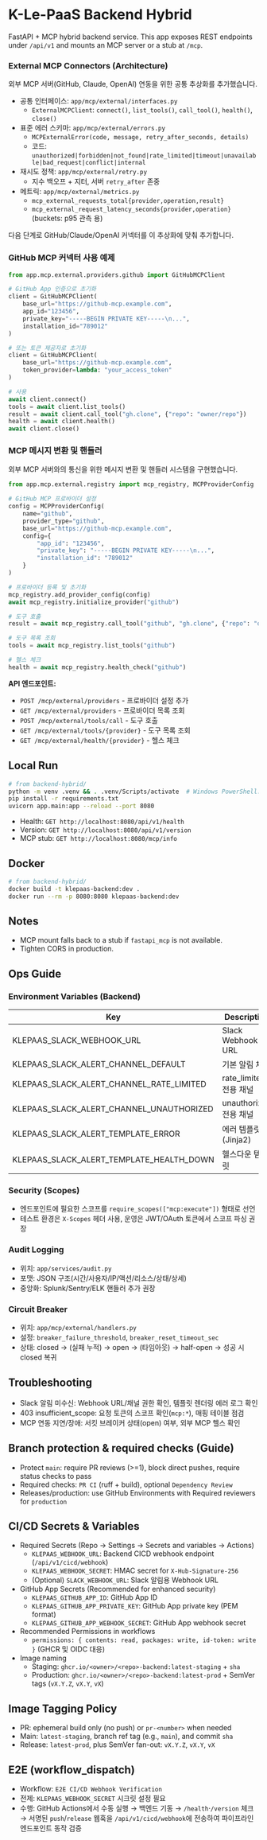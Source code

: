 # K-Le-PaaS Backend Hybrid

FastAPI + MCP hybrid backend service. This app exposes REST endpoints under `/api/v1` and mounts an MCP server or a stub at `/mcp`.

### External MCP Connectors (Architecture)

외부 MCP 서버(GitHub, Claude, OpenAI) 연동을 위한 공통 추상화를 추가했습니다.

- 공통 인터페이스: `app/mcp/external/interfaces.py`
  - `ExternalMCPClient`: `connect()`, `list_tools()`, `call_tool()`, `health()`, `close()`
- 표준 에러 스키마: `app/mcp/external/errors.py`
  - `MCPExternalError(code, message, retry_after_seconds, details)`
  - 코드: `unauthorized|forbidden|not_found|rate_limited|timeout|unavailable|bad_request|conflict|internal`
- 재시도 정책: `app/mcp/external/retry.py`
  - 지수 백오프 + 지터, 서버 `retry_after` 존중
- 메트릭: `app/mcp/external/metrics.py`
  - `mcp_external_requests_total{provider,operation,result}`
  - `mcp_external_request_latency_seconds{provider,operation}` (buckets: p95 관측 용)

다음 단계로 GitHub/Claude/OpenAI 커넥터를 이 추상화에 맞춰 추가합니다.

### GitHub MCP 커넥터 사용 예제

```python
from app.mcp.external.providers.github import GitHubMCPClient

# GitHub App 인증으로 초기화
client = GitHubMCPClient(
    base_url="https://github-mcp.example.com",
    app_id="123456",
    private_key="-----BEGIN PRIVATE KEY-----\n...",
    installation_id="789012"
)

# 또는 토큰 제공자로 초기화
client = GitHubMCPClient(
    base_url="https://github-mcp.example.com",
    token_provider=lambda: "your_access_token"
)

# 사용
await client.connect()
tools = await client.list_tools()
result = await client.call_tool("gh.clone", {"repo": "owner/repo"})
health = await client.health()
await client.close()
```

### MCP 메시지 변환 및 핸들러

외부 MCP 서버와의 통신을 위한 메시지 변환 및 핸들러 시스템을 구현했습니다.

```python
from app.mcp.external.registry import mcp_registry, MCPProviderConfig

# GitHub MCP 프로바이더 설정
config = MCPProviderConfig(
    name="github",
    provider_type="github",
    base_url="https://github-mcp.example.com",
    config={
        "app_id": "123456",
        "private_key": "-----BEGIN PRIVATE KEY-----\n...",
        "installation_id": "789012"
    }
)

# 프로바이더 등록 및 초기화
mcp_registry.add_provider_config(config)
await mcp_registry.initialize_provider("github")

# 도구 호출
result = await mcp_registry.call_tool("github", "gh.clone", {"repo": "owner/repo"})

# 도구 목록 조회
tools = await mcp_registry.list_tools("github")

# 헬스 체크
health = await mcp_registry.health_check("github")
```

**API 엔드포인트:**
- `POST /mcp/external/providers` - 프로바이더 설정 추가
- `GET /mcp/external/providers` - 프로바이더 목록 조회
- `POST /mcp/external/tools/call` - 도구 호출
- `GET /mcp/external/tools/{provider}` - 도구 목록 조회
- `GET /mcp/external/health/{provider}` - 헬스 체크

## Local Run

```bash
# from backend-hybrid/
python -m venv .venv && . .venv/Scripts/activate  # Windows PowerShell: .venv\Scripts\Activate.ps1
pip install -r requirements.txt
uvicorn app.main:app --reload --port 8080
```

- Health: `GET http://localhost:8080/api/v1/health`
- Version: `GET http://localhost:8080/api/v1/version`
- MCP stub: `GET http://localhost:8080/mcp/info`

## Docker

```bash
# from backend-hybrid/
docker build -t klepaas-backend:dev .
docker run --rm -p 8080:8080 klepaas-backend:dev
```

## Notes
- MCP mount falls back to a stub if `fastapi_mcp` is not available.
- Tighten CORS in production.

## Ops Guide

### Environment Variables (Backend)

| Key | Description | Example |
|-----|-------------|---------|
| KLEPAAS_SLACK_WEBHOOK_URL | Slack Webhook URL | https://hooks.slack.com/services/... |
| KLEPAAS_SLACK_ALERT_CHANNEL_DEFAULT | 기본 알림 채널 | #ops-alerts |
| KLEPAAS_SLACK_ALERT_CHANNEL_RATE_LIMITED | rate_limited 전용 채널 | #ops-throttle |
| KLEPAAS_SLACK_ALERT_CHANNEL_UNAUTHORIZED | unauthorized 전용 채널 | #ops-security |
| KLEPAAS_SLACK_ALERT_TEMPLATE_ERROR | 에러 템플릿(Jinja2) | "[MCP][ERROR] {{operation}} code={{code}} msg={{message}}" |
| KLEPAAS_SLACK_ALERT_TEMPLATE_HEALTH_DOWN | 헬스다운 템플릿 | "[MCP][HEALTH][DOWN] code={{code}} msg={{message}}" |

### Security (Scopes)
- 엔드포인트에 필요한 스코프를 `require_scopes(["mcp:execute"])` 형태로 선언
- 테스트 환경은 `X-Scopes` 헤더 사용, 운영은 JWT/OAuth 토큰에서 스코프 파싱 권장

### Audit Logging
- 위치: `app/services/audit.py`
- 포맷: JSON 구조(시간/사용자/IP/액션/리소스/상태/상세)
- 중앙화: Splunk/Sentry/ELK 핸들러 추가 권장

### Circuit Breaker
- 위치: `app/mcp/external/handlers.py`
- 설정: `breaker_failure_threshold`, `breaker_reset_timeout_sec`
- 상태: closed → (실패 누적) → open → (타임아웃) → half-open → 성공 시 closed 복귀

## Troubleshooting
- Slack 알림 미수신: Webhook URL/채널 권한 확인, 템플릿 렌더링 에러 로그 확인
- 403 insufficient_scope: 요청 토큰의 스코프 확인(`mcp:*`), 매핑 테이블 점검
- MCP 연동 지연/장애: 서킷 브레이커 상태(open) 여부, 외부 MCP 헬스 확인

## Branch protection & required checks (Guide)
- Protect `main`: require PR reviews (>=1), block direct pushes, require status checks to pass
- Required checks: `PR CI` (ruff + build), optional `Dependency Review`
- Releases/production: use GitHub Environments with Required reviewers for `production`

## CI/CD Secrets & Variables
- Required Secrets (Repo → Settings → Secrets and variables → Actions)
  - `KLEPAAS_WEBHOOK_URL`: Backend CICD webhook endpoint (`/api/v1/cicd/webhook`)
  - `KLEPAAS_WEBHOOK_SECRET`: HMAC secret for `X-Hub-Signature-256`
  - (Optional) `SLACK_WEBHOOK_URL`: Slack 알림용 Webhook URL
- GitHub App Secrets (Recommended for enhanced security)
  - `KLEPAAS_GITHUB_APP_ID`: GitHub App ID
  - `KLEPAAS_GITHUB_APP_PRIVATE_KEY`: GitHub App private key (PEM format)
  - `KLEPAAS_GITHUB_APP_WEBHOOK_SECRET`: GitHub App webhook secret
- Recommended Permissions in workflows
  - `permissions: { contents: read, packages: write, id-token: write }` (GHCR 및 OIDC 대응)
- Image naming
  - Staging: `ghcr.io/<owner>/<repo>-backend:latest-staging` + `sha`
  - Production: `ghcr.io/<owner>/<repo>-backend:latest-prod` + SemVer tags (`vX.Y.Z`, `vX.Y`, `vX`)

## Image Tagging Policy
- PR: ephemeral build only (no push) or `pr-<number>` when needed
- Main: `latest-staging`, branch ref tag (e.g., `main`), and commit `sha`
- Release: `latest-prod`, plus SemVer fan-out: `vX.Y.Z`, `vX.Y`, `vX`

## E2E (workflow_dispatch)
- Workflow: `E2E CI/CD Webhook Verification`
- 전제: `KLEPAAS_WEBHOOK_SECRET` 시크릿 설정 필요
- 수행: GitHub Actions에서 수동 실행 → 백엔드 기동 → `/health`·`/version` 체크 → 서명된 `push`/`release` 웹훅을 `/api/v1/cicd/webhook`에 전송하여 파이프라인 엔드포인트 동작 검증
